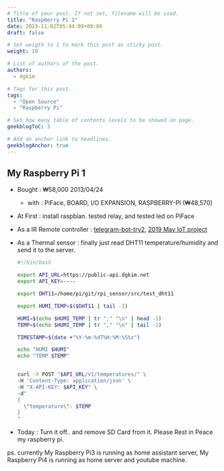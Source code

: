 ```yaml
---
# Title of your post. If not set, filename will be used.
title: "Raspberry Pi 1"
date: 2023-11-02T05:44:09+09:00
draft: false

# Set weigth to 1 to mark this post as sticky post.
weight: 10

# List of authors of the post.
authors:
  - dgkim

# Tags for this post.
tags:
  - "Open Source"
  - "Raspberry Pi"

# Set how many table of contents levels to be showed on page.
geekblogToC: 3

# Add an anchor link to headlines.
geekblogAnchor: true
---
```


## My Raspberry Pi 1

- Bought : ₩58,000 2013/04/24
  - with : PiFace, BOARD, I/O EXPANSION, RASPBERRY-PI (₩48,570)

- At First : install raspbian. tested relay, and tested led on PiFace

- As a IR Remote controller : [telegram-bot-try2](/posts/telegram-bot-try2/), [2019 May IoT project](/posts/2019-may-iot-project/)

- As a Thermal sensor : finally just read DHT11 temperature/humidity and send it to the server.
  
  ```bash
  #!/bin/bash

  export API_URL=https://public-api.dgkim.net
  export API_KEY=----

  export DHT11=/home/pi/git/rpi_sensor/src/test_dht11

  export HUMI_TEMP=$($DHT11 | tail -1)

  HUMI=$(echo $HUMI_TEMP | tr "," "\n" | head -1)
  TEMP=$(echo $HUMI_TEMP | tr "," "\n" | tail -1)

  TIMESTAMP=$(date +"%Y-%m-%dT%H:%M:%S%z")

  echo "HUMI $HUMI"
  echo "TEMP $TEMP"


  curl -X POST "$API_URL/v1/temperatures/" \
  -H 'Content-Type: application/json' \
  -H "X-API-KEY: $API_KEY" \
  -d"
  {
    \"temperature\": $TEMP
  }
  "
  ```

- Today : Turn it off.. and remove SD Card from it. Please Rest in Peace my raspberry pi.

ps. currently My Raspberry Pi3 is running as home assistant server, My Raspberry Pi4 is running as home server and youtube machine.
